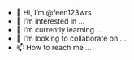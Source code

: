 - 👋 Hi, I’m @feen123wrs
- 👀 I’m interested in ...
- 🌱 I’m currently learning ...
- 💞️ I’m looking to collaborate on ...
- 📫 How to reach me ...

<!---
feen123wrs/feen123wrs is a ✨ special ✨ repository because its `README.md` (this file) appears on your GitHub profile.
You can click the Preview link to take a look at your changes.
--->
